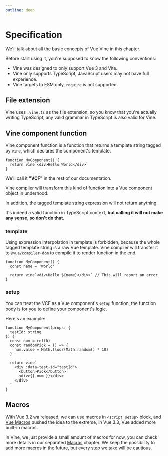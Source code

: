 ```yaml
---
outline: deep
---
```


# Specification

We'll talk about all the basic concepts of Vue Vine in this chapter.

Before start using it, you're supposed to know the following conventions:

- Vine was designed to only support Vue 3 and Vite.
- Vine only supports TypeScript, JavaScript users may not have full experience.
- Vine targets to ESM only, `require` is not supported.

## File extension

Vine uses `.vine.ts` as the file extension, so you know that you're actually writing TypeScript, any valid grammar in TypeScript is also valid for Vine.

## Vine component function

Vine component function is a function that returns a template string tagged by `vine`, which declares the component's template.

```vue-vine
function MyComponent() {
  return vine`<div>Hello World</div>`
}
```

We'll call it **"VCF"** in the rest of our documentation.

Vine compiler will transform this kind of function into a Vue component object in underhood.

In addition, the tagged template string expression will not return anything.

It's indeed a valid function in TypeScript context, **but calling it will not make any sense, so don't do that.**

### template

Using expression interpolation in template is forbidden, because the whole tagged template string is a raw Vue template. Vine compiler will transfer it to `@vue/compiler-dom` to compile it to render function in the end.

```vue-vine
function MyComponent() {
  const name = 'World'

  return vine`<div>Hello ${name}</div>` // This will report an error
}
```

### setup

You can treat the VCF as a Vue component's `setup` function, the function body is for you to define your component's logic.

Here's an example:

```vue-vine
function MyComponent(props: {
  testId: string
}) {
  const num = ref(0)
  const randomPick = () => {
    num.value = Math.floor(Math.random() * 10)
  }

  return vine`
    <div :data-test-id="testId">
      <button>Pick</button>
      <div>{{ num }}</div>
    </div>
  `
}
```

## Macros

With Vue 3.2 wa released, we can use macros in `<script setup>` block, and [Vue Macros](https://https://vue-macros.sxzz.moe/) pushed the idea to the extreme, in Vue 3.3, Vue added more built-in macros.

In Vine, we just provide a small amount of macros for now, you can check more details in our separated [Macros](./macros.html) chapter. We keep the possibility to add more macros in the future, but every step we take will be cautious.

